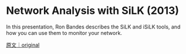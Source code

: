 
# Network Analysis with SiLK (2013)

In this presentation, Ron Bandes describes the SiLK and iSiLK tools, and how you can use them to monitor your network.

[原文｜original](https://insights.sei.cmu.edu/library/network-analysis-with-silk-2013/)
        